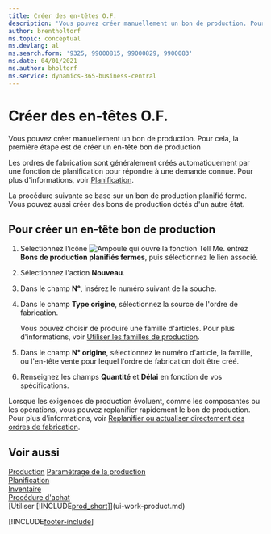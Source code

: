 ```yaml
---
title: Créer des en-têtes O.F.
description: 'Vous pouvez créer manuellement un bon de production. Pour cela, la première étape est de créer un en-tête bon de production'
author: brentholtorf
ms.topic: conceptual
ms.devlang: al
ms.search.form: '9325, 99000815, 99000829, 9900083'
ms.date: 04/01/2021
ms.author: bholtorf
ms.service: dynamics-365-business-central
---
```

# <a name="create-production-order-headers"></a>Créer des en-têtes O.F.

Vous pouvez créer manuellement un bon de production. Pour cela, la première étape est de créer un en-tête bon de production

Les ordres de fabrication sont généralement créés automatiquement par une fonction de planification pour répondre à une demande connue. Pour plus d'informations, voir [Planification](production-planning.md).  

La procédure suivante se base sur un bon de production planifié ferme. Vous pouvez aussi créer des bons de production dotés d'un autre état.  

## <a name="to-create-a-production-order-header"></a>Pour créer un en-tête bon de production

1. Sélectionnez l’icône ![Ampoule qui ouvre la fonction Tell Me.](media/ui-search/search_small.png "Dites-moi ce que vous voulez faire") entrez **Bons de production planifiés fermes**, puis sélectionnez le lien associé.  
2. Sélectionnez l'action **Nouveau**.  
3. Dans le champ **N°**, insérez le numéro suivant de la souche.  
4. Dans le champ **Type origine**, sélectionnez la source de l'ordre de fabrication.

    Vous pouvez choisir de produire une famille d'articles. Pour plus d'informations, voir [Utiliser les familles de production](production-how-work-family.md).
5. Dans le champ **N° origine**, sélectionnez le numéro d'article, la famille, ou l'en-tête vente pour lequel l'ordre de fabrication doit être créé.  
6. Renseignez les champs **Quantité** et **Délai** en fonction de vos spécifications.  

Lorsque les exigences de production évoluent, comme les composantes ou les opérations, vous pouvez replanifier rapidement le bon de production. Pour plus d'informations, voir [Replanifier ou actualiser directement des ordres de fabrication](production-how-to-replan-refresh-production-orders.md).  

## <a name="see-also"></a>Voir aussi

[Production](production-manage-manufacturing.md)
[Paramétrage de la production](production-configure-production-processes.md)  
[Planification](production-planning.md)  
[Inventaire](inventory-manage-inventory.md)  
[Procédure d'achat](purchasing-manage-purchasing.md)  
[Utiliser [!INCLUDE[prod_short](includes/prod_short.md)]](ui-work-product.md)


[!INCLUDE[footer-include](includes/footer-banner.md)]
